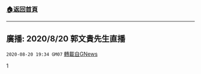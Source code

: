 ###  [:house:返回首頁](https://github.com/ourhimalayas/txt)
---

## 廣播: 2020/8/20 郭文貴先生直播
`2020-08-20 19:34 GM07` [轉載自GNews](https://gnews.org/zh-hant/308528/)

1
